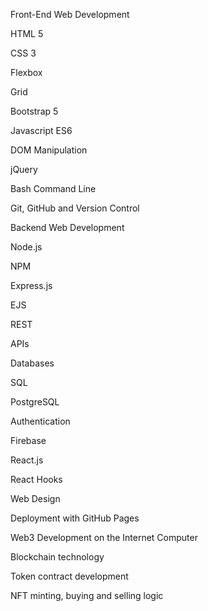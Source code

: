 Front-End Web Development

HTML 5

CSS 3

Flexbox

Grid

Bootstrap 5

Javascript ES6

DOM Manipulation

jQuery

Bash Command Line

Git, GitHub and Version Control

Backend Web Development

Node.js

NPM

Express.js

EJS

REST

APIs

Databases

SQL

PostgreSQL

Authentication

Firebase

React.js

React Hooks

Web Design

Deployment with GitHub Pages

Web3 Development on the Internet Computer

Blockchain technology

Token contract development

NFT minting, buying and selling logic
